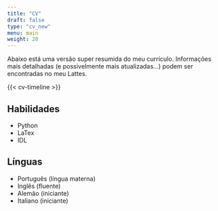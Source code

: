 ```yaml
---
title: "CV"
draft: false
type: "cv_new"
menu: main
weight: 20
---
```

Abaixo está uma versão super resumida do meu currículo. Informações mais detalhadas (e possivelmente mais atualizadas…) podem ser encontradas no meu Lattes.

{{< cv-timeline >}}

## Habilidades

* Python
* LaTex
* IDL

## Línguas

* Português (língua materna)
* Inglês (fluente)
* Alemão (iniciante)
* Italiano (iniciante)
